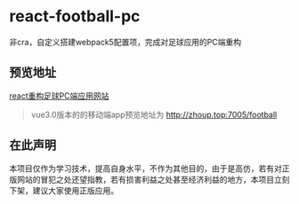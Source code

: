 # react-football-pc
非cra，自定义搭建webpack5配置项，完成对足球应用的PC端重构

## 预览地址
[react重构足球PC端应用网站](http://zhoup.top:7005/football-pc)

> vue3.0版本的的移动端app预览地址为 http://zhoup.top:7005/football

## 在此声明

本项目仅作为学习技术，提高自身水平，不作为其他目的，由于是高仿，若有对正版网站的冒犯之处还望指教，若有损害利益之处甚至经济利益的地方，本项目立刻下架，建议大家使用正版应用。

